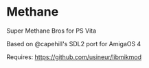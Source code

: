 # Methane
Super Methane Bros for PS Vita

Based on @capehill's SDL2 port for AmigaOS 4

Requires: https://github.com/usineur/libmikmod
